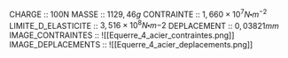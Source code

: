 CHARGE :: 100N
MASSE :: $1129,46g$
CONTRAINTE :: $1,660\times 10^{7}N\centerdot m^{-2}$
LIMITE_D_ELASTICITE :: $3,516 \times 10^{8} N\centerdot m{-2}$
DEPLACEMENT :: $0,03821mm$ 
IMAGE_CONTRAINTES :: ![[Equerre_4_acier_contraintes.png]]
IMAGE_DEPLACEMENTS :: ![[Equerre_4_acier_deplacements.png]]